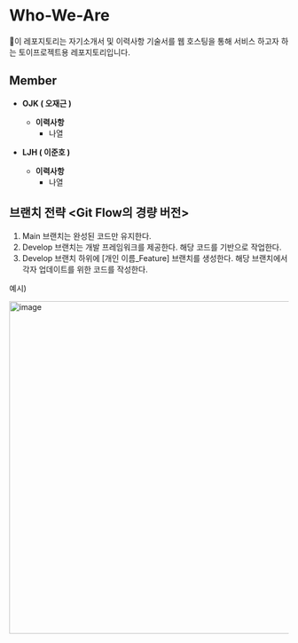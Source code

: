 # Who-We-Are
이 레포지토리는 자기소개서 및 이력사항 기술서를 웹 호스팅을 통해 서비스 하고자 하는 토이프로젝트용 레포지토리입니다.

## Member

- **OJK ( 오재근 )** 
  - **이력사항**
    - 나열

- **LJH ( 이준호 )**
  - **이력사항**
    - 나열

## 브랜치 전략 <Git Flow의 경량 버전>

1. Main 브랜치는 완성된 코드만 유지한다.
2. Develop 브랜치는 개발 프레임워크를 제공한다. 해당 코드를 기반으로 작업한다.
3. Develop 브랜치 하위에 [개인 이름_Feature] 브랜치를 생성한다. 해당 브랜치에서 각자 업데이트를 위한 코드를 작성한다.

예시) 

<img width="599" alt="image" src="https://github.com/user-attachments/assets/7e5d81a4-abc0-40ac-9a72-3dc74f2a575a">


